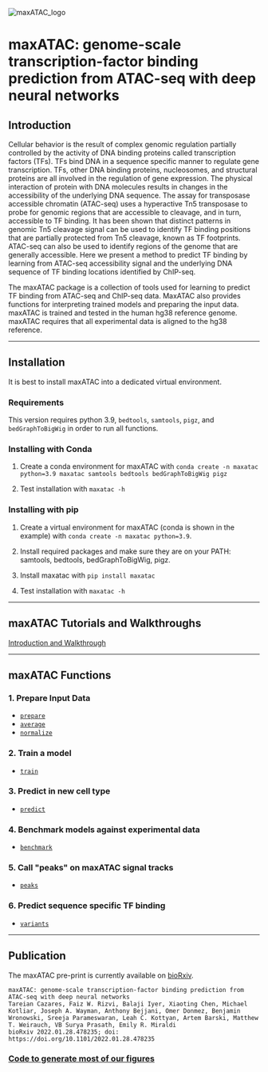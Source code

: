 ![maxATAC_logo](https://user-images.githubusercontent.com/47329147/137503708-86d000ef-d6d4-4f75-99aa-39f8aab6dec5.png)

# maxATAC: genome-scale transcription-factor binding prediction from ATAC-seq with deep neural networks

## Introduction

Cellular behavior is the result of complex genomic regulation partially controlled by the activity of DNA binding proteins called transcription factors (TFs). TFs bind DNA in a sequence specific manner to regulate gene transcription. TFs, other DNA binding proteins, nucleosomes, and structural proteins are all involved in the regulation of gene expression. The physical interaction of protein with DNA molecules results in changes in the accessibility of the underlying DNA sequence. The assay for transposase accessible chromatin (ATAC-seq) uses a hyperactive Tn5 transposase to probe for genomic regions that are accessible to cleavage, and in turn, accessible to TF binding. It has been shown that distinct patterns in genomic Tn5 cleavage signal can be used to identify TF binding positions that are partially protected from Tn5 cleavage, known as TF footprints. ATAC-seq can also be used to identify regions of the genome that are generally accessible. Here we present a method to predict TF binding by learning from ATAC-seq accessibility signal and the underlying DNA sequence of TF binding locations identified by ChIP-seq.

The maxATAC package is a collection of tools used for learning to predict TF binding from ATAC-seq and ChIP-seq data. MaxATAC also provides functions for interpreting trained models and preparing the input data. maxATAC is trained and tested in the human hg38 reference genome. maxATAC requires that all experimental data is aligned to the hg38 reference.

___

## Installation

It is best to install maxATAC into a dedicated virtual environment.

### Requirements

This version requires python 3.9, `bedtools`, `samtools`, `pigz`, and `bedGraphToBigWig` in order to run all functions.

### Installing with Conda

1. Create a conda environment for maxATAC with `conda create -n maxatac python=3.9 maxatac samtools bedtools bedGraphToBigWig pigz`

2. Test installation with `maxatac -h`

### Installing with pip

1. Create a virtual environment for maxATAC (conda is shown in the example) with `conda create -n maxatac python=3.9`.

2. Install required packages and make sure they are on your PATH: samtools, bedtools, bedGraphToBigWig, pigz.

3. Install maxatac with `pip install maxatac`

4. Test installation with `maxatac -h`

___

## maxATAC Tutorials and Walkthroughs

[Introduction and Walkthrough](./docs/readme/prediction_walkthrough.md)

___

## maxATAC Functions

### 1. Prepare Input Data

* [`prepare`](./docs/readme/prepare.md#Prepare)
* [`average`](./docs/readme/average.md#Average)
* [`normalize`](./docs/readme/normalize.md#Normalize)

### 2. Train a model

* [`train`](./docs/readme/train.md#Train)
 
### 3. Predict in new cell type

* [`predict`](./docs/readme/predict.md#Predict)

### 4. Benchmark models against experimental data

* [`benchmark`](./docs/readme/benchmark.md#Benchmark)

### 5. Call "peaks" on maxATAC signal tracks

* [`peaks`](./docs/readme/peaks.md#Peaks)

### 6. Predict sequence specific TF binding

* [`variants`](./docs/readme/variants.md#Variants)

___

## Publication

The maxATAC pre-print is currently available on [bioRxiv](https://www.biorxiv.org/content/10.1101/2022.01.28.478235v1.article-metrics). 

```pre
maxATAC: genome-scale transcription-factor binding prediction from ATAC-seq with deep neural networks
Tareian Cazares, Faiz W. Rizvi, Balaji Iyer, Xiaoting Chen, Michael Kotliar, Joseph A. Wayman, Anthony Bejjani, Omer Donmez, Benjamin Wronowski, Sreeja Parameswaran, Leah C. Kottyan, Artem Barski, Matthew T. Weirauch, VB Surya Prasath, Emily R. Miraldi
bioRxiv 2022.01.28.478235; doi: https://doi.org/10.1101/2022.01.28.478235
```

### [Code to generate most of our figures](https://github.com/MiraldiLab/maxATAC_docs/tree/main/figure_code)
